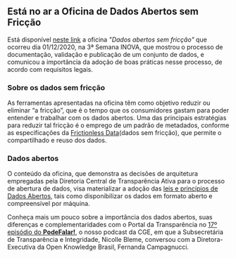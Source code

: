 ## Está no ar a Oficina de Dados Abertos sem Fricção

Está disponível [neste link](https://www.youtube.com/embed/tZ0bmlnqMuY) a oficina _"Dados abertos sem fricção"_ que ocorreu dia 01/12/2020, na 3ª Semana INOVA, que mostrou o processo de documentação, validação e publicação de um conjunto de dados, e comunicou a importância da adoção de boas práticas nesse processo, de acordo com requisitos legais. 

### Sobre os dados sem fricção 

As ferramentas apresentadas na oficina têm como objetivo reduzir ou eliminar “a fricção”, que é o tempo que os consumidores gastam para poder entender e trabalhar com os dados abertos. Uma das principais estratégias para reduzir tal fricção é o emprego de um padrão de metadados, conforme as especificações da [Frictionless Data](https://frictionlessdata.io/)(dados sem fricção), que permite o compartilhado e reuso dos dados.


### Dados abertos

O conteúdo da oficina, que demonstra as decisões de arquitetura empregadas pela Diretoria Central de Transparência Ativa para o processo de abertura de dados, visa materializar a adoção das [leis e princípios de Dados Abertos](https://dados.gov.br/pagina/dados-abertos), tais como disponibilizar os dados em formato aberto e compreensível por máquina.

Conheça mais um pouco sobre a importância dos dados abertos, suas diferenças e complementaridades com o Portal da Transparência no [17º episódio do **PodeFalar!**](https://www.youtube.com/watch?v=uFdYbIc_4ws), o nosso podcast da CGE, em que a Subsecretária de Transparência e Integridade, Nicolle Bleme, conversou com a Diretora-Executiva da Open Knowledge Brasil, Fernanda Campagnucci.



